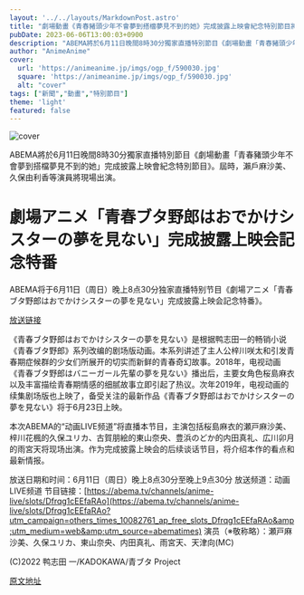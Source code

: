 ```yaml
---
layout: '../../layouts/MarkdownPost.astro'
title: "劇場動畫《青春豬頭少年不會夢到搭檔夢見不到的她》完成披露上映會紀念特別節目將舉行，瀨戶麻沙美、久保由利香等將現場出演"
pubDate: 2023-06-06T13:00:03+0900
description: "ABEMA將於6月11日晚間8時30分獨家直播特別節目《劇場動畫「青春豬頭少年不會夢到搭檔夢見不到的她」完成披露上映會紀念特別節目》。"
author: "AnimeAnime"
cover:
  url: 'https://animeanime.jp/imgs/ogp_f/590030.jpg'
  square: 'https://animeanime.jp/imgs/ogp_f/590030.jpg'
  alt: "cover"
tags: ["新聞","動畫","特別節目"]
theme: 'light'
featured: false
---
```


![cover](https://animeanime.jp/imgs/ogp_f/590030.jpg)

ABEMA將於6月11日晚間8時30分獨家直播特別節目《劇場動畫「青春豬頭少年不會夢到搭檔夢見不到的她」完成披露上映會紀念特別節目》。屆時，瀨戶麻沙美、久保由利香等演員將現場出演。

# 劇場アニメ「青春ブタ野郎はおでかけシスターの夢を見ない」完成披露上映会記念特番

ABEMA将于6月11日（周日）晚上8点30分独家直播特别节目《劇場アニメ「青春ブタ野郎はおでかけシスターの夢を見ない」完成披露上映会記念特番》。

[放送链接](https://abema.tv/channels/anime-live/slots/Dfrqg1cEEfaRAo?utm_campaign=others_times_10082761_ap_free_slots_Dfrqg1cEEfaRAo&amp;utm_medium=web&amp;utm_source=abematimes)

《青春ブタ野郎はおでかけシスターの夢を見ない》是根据鸭志田一的畅销小说《青春ブタ野郎》系列改编的剧场版动画。本系列讲述了主人公梓川咲太和引发青春期症候群的少女们所展开的切实而新鲜的青春奇幻故事。2018年，电视动画《青春ブタ野郎はバニーガール先輩の夢を見ない》播出后，主要女角色桜島麻衣以及丰富描绘青春期情感的细腻故事立即引起了热议。次年2019年，电视动画的续集剧场版也上映了，备受关注的最新作品《青春ブタ野郎はおでかけシスターの夢を見ない》将于6月23日上映。

本次ABEMA的“动画LIVE频道”将直播本节目，主演包括桜島麻衣的瀬戸麻沙美、梓川花楓的久保ユリカ、古賀朋絵的東山奈央、豊浜のどか的内田真礼、広川卯月的雨宮天将现场出演。作为完成披露上映会的后续谈话节目，将介绍本作的看点和最新情报。

放送日期和时间：6月11日（周日）晚上8点30分至晚上9点30分
放送频道：动画LIVE频道
节目链接：[https://abema.tv/channels/anime-live/slots/Dfrqg1cEEfaRAo](https://abema.tv/channels/anime-live/slots/Dfrqg1cEEfaRAo?utm_campaign=others_times_10082761_ap_free_slots_Dfrqg1cEEfaRAo&amp;utm_medium=web&amp;utm_source=abematimes)
演员（※敬称略）：瀬戸麻沙美、久保ユリカ、東山奈央、内田真礼、雨宮天、天津向(MC)

(C)2022 鸭志田 一/KADOKAWA/青ブタ Project

  [原文地址](https://animeanime.jp/article/2023/06/06/77768.html)